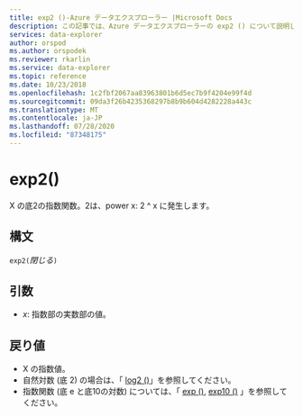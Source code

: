```yaml
---
title: exp2 ()-Azure データエクスプローラー |Microsoft Docs
description: この記事では、Azure データエクスプローラーの exp2 () について説明します。
services: data-explorer
author: orspod
ms.author: orspodek
ms.reviewer: rkarlin
ms.service: data-explorer
ms.topic: reference
ms.date: 10/23/2018
ms.openlocfilehash: 1c2fbf2067aa83963801b6d5ec7b9f4204e99f4d
ms.sourcegitcommit: 09da3f26b4235368297b8b9b604d4282228a443c
ms.translationtype: MT
ms.contentlocale: ja-JP
ms.lasthandoff: 07/28/2020
ms.locfileid: "87348175"
---
```

# <a name="exp2"></a>exp2()

X の底2の指数関数。2は、power x: 2 ^ x に発生します。  

## <a name="syntax"></a>構文

`exp2(`*閉じる*`)`

## <a name="arguments"></a>引数

* *x*: 指数部の実数部の値。

## <a name="returns"></a>戻り値

* X の指数値。
* 自然対数 (底 2) の場合は、「 [log2 ()](log2-function.md)」を参照してください。
* 指数関数 (底 e と底10の対数) については、「 [exp ()](exp-function.md), [exp10 ()](exp10-function.md) 」を参照してください。